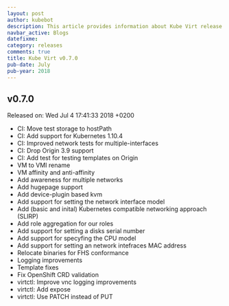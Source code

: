 ```yaml
---
layout: post
author: kubebot
description: This article provides information about Kube Virt release v0.7.0 changes
navbar_active: Blogs
datefixme:
category: releases
comments: true
title: Kube Virt v0.7.0
pub-date: July
pub-year: 2018
---
```



## v0.7.0

Released on: Wed Jul 4 17:41:33 2018 +0200

- CI: Move test storage to hostPath
- CI: Add support for Kubernetes 1.10.4
- CI: Improved network tests for multiple-interfaces
- CI: Drop Origin 3.9 support
- CI: Add test for testing templates on Origin
- VM to VMI rename
- VM affinity and anti-affinity
- Add awareness for multiple networks
- Add hugepage support
- Add device-plugin based kvm
- Add support for setting the network interface model
- Add (basic and inital) Kubernetes compatible networking approach (SLIRP)
- Add role aggregation for our roles
- Add support for setting a disks serial number
- Add support for specyfing the CPU model
- Add support for setting an network intefraces MAC address
- Relocate binaries for FHS conformance
- Logging improvements
- Template fixes
- Fix OpenShift CRD validation
- virtctl: Improve vnc logging improvements
- virtctl: Add expose
- virtctl: Use PATCH instead of PUT
